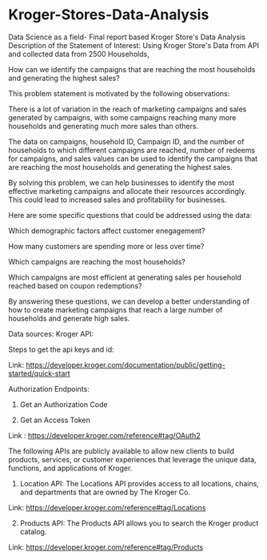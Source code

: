# Kroger-Stores-Data-Analysis
Data Science as a field- Final report based Kroger Store's Data Analysis
Description of the Statement of Interest:
Using Kroger Store's Data from API and collected data from 2500 Households,

How can we identify the campaigns that are reaching the most households and generating the highest sales?

This problem statement is motivated by the following observations:

There is a lot of variation in the reach of marketing campaigns and sales generated by campaigns, with some campaigns reaching many more households and generating much more sales than others.

The data on campaigns, household ID, Campaign ID, and the number of households to which different campaigns are reached, number of redeems for campaigns, and sales values can be used to identify the campaigns that are reaching the most households and generating the highest sales.

By solving this problem, we can help businesses to identify the most effective marketing campaigns and allocate their resources accordingly. This could lead to increased sales and profitability for businesses.

Here are some specific questions that could be addressed using the data:

Which demographic factors affect customer enegagement?

How many customers are spending more or less over time?

Which campaigns are reaching the most households?

Which campaigns are most efficient at generating sales per household reached based on coupon redemptions?

By answering these questions, we can develop a better understanding of how to create marketing campaigns that reach a large number of households and generate high sales.

Data sources:
Kroger API:

Steps to get the api keys and id:

Link: https://developer.kroger.com/documentation/public/getting-started/quick-start

Authorization Endpoints:

1. Get an Authorization Code

2. Get an Access Token

Link : https://developer.kroger.com/reference#tag/OAuth2

The following APIs are publicly available to allow new clients to build products, services, or customer experiences that leverage the unique data, functions, and applications of Kroger.

1. Location API: The Locations API provides access to all locations, chains, and departments that are owned by The Kroger Co.

Link: https://developer.kroger.com/reference#tag/Locations

2. Products API: The Products API allows you to search the Kroger product catalog.

Link: https://developer.kroger.com/reference#tag/Products



